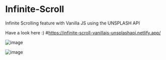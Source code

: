 # Infinite-Scroll
Infinite Scrolling feature with Vanilla JS using the UNSPLASH API

Have a look here :) 
#https://infinite-scroll-vanillajs-unsplashapi.netlify.app/

![image](https://github.com/Skyy-Banerjee/Infinite-Scroll/assets/51888502/468d4350-60ab-4e24-be47-d46b44be3963)

![image](https://github.com/Skyy-Banerjee/Infinite-Scroll/assets/51888502/92ca5fb7-3717-4043-8243-4c3925c1c7eb)


